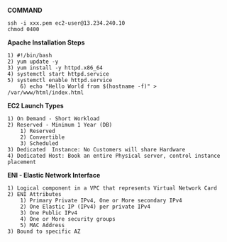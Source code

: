 **COMMAND**

    ssh -i xxx.pem ec2-user@13.234.240.10
    chmod 0400

**Apache Installation Steps**

    1) #!/bin/bash
    2) yum update -y
    3) yum install -y httpd.x86_64
    4) systemctl start httpd.service
    5) systemctl enable httpd.service
        6) echo "Hello World from $(hostname -f)" > /var/www/html/index.html

**EC2 Launch Types**

    1) On Demand - Short Workload
    2) Reserved - Minimum 1 Year (DB)
        1) Reserved
        2) Convertible 
        3) Scheduled
    3) Dedicated  Instance: No Customers will share Hardware
    4) Dedicated Host: Book an entire Physical server, control instance placement

**ENI - Elastic Network Interface**

    1) Logical component in a VPC that represents Virtual Network Card
    2) ENI Attributes
        1) Primary Private IPv4, One or More secondary IPv4
        2) One Elastic IP (IPv4) per private IPv4
        3) One Public IPv4
        4) One or More security groups
        5) MAC Address
    3) Bound to specific AZ
